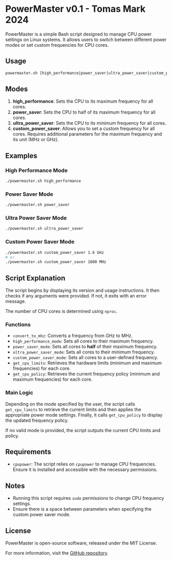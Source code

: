 # PowerMaster v0.1 - Tomas Mark 2024

PowerMaster is a simple Bash script designed to manage CPU power settings on Linux systems. It allows users to switch between different power modes or set custom frequencies for CPU cores.

## Usage

```bash
powermaster.sh [high_performance|power_saver|ultra_power_saver|custom_power_saver] [max_freq] [Mhz|GHz]
```

## Modes

1. **high_performance**: Sets the CPU to its maximum frequency for all cores.
2. **power_saver**: Sets the CPU to half of its maximum frequency for all cores.
3. **ultra_power_saver**: Sets the CPU to its minimum frequency for all cores.
4. **custom_power_saver**: Allows you to set a custom frequency for all cores. Requires additional parameters for the maximum frequency and its unit (MHz or GHz).

## Examples

### High Performance Mode

```bash
./powermaster.sh high_performance
```

### Power Saver Mode

```bash
./powermaster.sh power_saver
```

### Ultra Power Saver Mode

```bash
./powermaster.sh ultra_power_saver
```

### Custom Power Saver Mode

```bash
./powermaster.sh custom_power_saver 1.6 GHz
# or
./powermaster.sh custom_power_saver 1600 MHz
```

## Script Explanation

The script begins by displaying its version and usage instructions. It then checks if any arguments were provided. If not, it exits with an error message.

The number of CPU cores is determined using `nproc`.

### Functions

- `convert_to_mhz`: Converts a frequency from GHz to MHz.
- `high_performance_mode`: Sets all cores to their maximum frequency.
- `power_saver_mode`: Sets all cores to **half** of their maximum frequency.
- `ultra_power_saver_mode`: Sets all cores to their minimum frequency.
- `custom_power_saver_mode`: Sets all cores to a user-defined frequency.
- `get_cpu_limits`: Retrieves the hardware limits (minimum and maximum frequencies) for each core.
- `get_cpu_policy`: Retrieves the current frequency policy (minimum and maximum frequencies) for each core.

### Main Logic

Depending on the mode specified by the user, the script calls `get_cpu_limits` to retrieve the current limits and then applies the appropriate power mode settings. Finally, it calls `get_cpu_policy` to display the updated frequency policy.

If no valid mode is provided, the script outputs the current CPU limits and policy.

## Requirements

- `cpupower`: The script relies on `cpupower` to manage CPU frequencies. Ensure it is installed and accessible with the necessary permissions.

## Notes

- Running this script requires `sudo` permissions to change CPU frequency settings.
- Ensure there is a space between parameters when specifying the custom power saver mode.

## License

PowerMaster is open-source software, released under the MIT License.

For more information, visit the [GitHub repository](https://github.com/tomasmark79/powermaster).